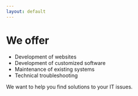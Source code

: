 ```yaml
---
layout: default
---
```


# [](#offer)We offer
* Development of websites
* Development of customized software
* Maintenance of existing systems
* Technical troubleshooting

We want to help you find solutions to your IT issues.
